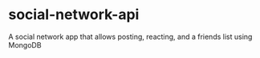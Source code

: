 # social-network-api
 A social network app that allows posting, reacting, and a friends list using MongoDB
